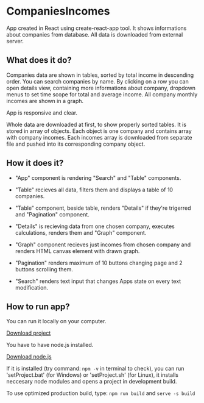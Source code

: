 # CompaniesIncomes
App created in React using create-react-app tool.
It shows informations about companies from database.
All data is downloaded from external server.

## What does it do?

Companies data are shown in tables, sorted by total income in descending order. You can search companies by name. 
By clicking on a row you can open details view, containing more informations about company, dropdown menus to set time scope for total and average income. All company monthly incomes are shown in a graph.

App is responsive and clear.

Whole data are downloaded at first, to show properly sorted tables. It is stored in array of objects. Each object is one company and contains array with company incomes. Each incomes array is downloaded from separate file and pushed into its corresponding company object.

## How it does it?

* "App" component is rendering "Search" and "Table" components. 

* "Table" recieves all data, filters them and displays a 
table of 10 companies.

* "Table" component, beside table, renders "Details" if they're trigerred and "Pagination" component.

* "Details" is recieving data from one chosen company, executes calculations, renders them and "Graph" component. 

* "Graph" component recieves just incomes from chosen company and renders HTML canvas element with drawn graph. 

* "Pagination" renders maximum of 10 buttons changing page and 2 buttons scrolling them.

* "Search" renders text input that changes Apps state on every text modification.

## How to run app?

You can run it locally on your computer.

[Download project](https://github.com/olekk/CompaniesIncomes/archive/master.zip)

You have to have node.js installed.

[Download node.js](https://nodejs.org/en/download/)

If it is installed (try command: `npm -v` in terminal to check), you can run 'setProject.bat' (for Windows) or 'setProject.sh' (for Linux), it installs neccesary node modules and opens a project in development build.

To use optimized production build, type: `npm run build` and `serve -s build`
